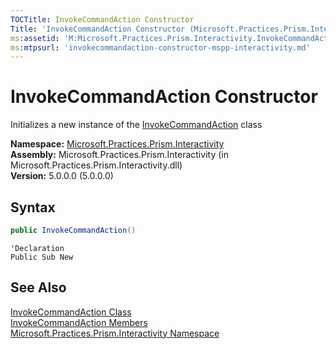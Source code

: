 ```yaml
---
TOCTitle: InvokeCommandAction Constructor
Title: 'InvokeCommandAction Constructor (Microsoft.Practices.Prism.Interactivity)'
ms:assetid: 'M:Microsoft.Practices.Prism.Interactivity.InvokeCommandAction.\#ctor'
ms:mtpsurl: 'invokecommandaction-constructor-mspp-interactivity.md'
---
```


# InvokeCommandAction Constructor

Initializes a new instance of the [InvokeCommandAction](/patterns-practices/reference/invokecommandaction-class-mspp-interactivity) class

**Namespace:** [Microsoft.Practices.Prism.Interactivity](/patterns-practices/reference/mspp-interactivity-namespace)<br/>
**Assembly:** Microsoft.Practices.Prism.Interactivity (in Microsoft.Practices.Prism.Interactivity.dll)<br/>
**Version:** 5.0.0.0 (5.0.0.0)

## Syntax

```C#
public InvokeCommandAction()
```

```VB
'Declaration
Public Sub New
```

## See Also

[InvokeCommandAction Class](/patterns-practices/reference/invokecommandaction-class-mspp-interactivity)<br/>
[InvokeCommandAction Members](/patterns-practices/reference/invokecommandaction-members-mspp-interactivity)<br/>
[Microsoft.Practices.Prism.Interactivity Namespace](/patterns-practices/reference/mspp-interactivity-namespace)